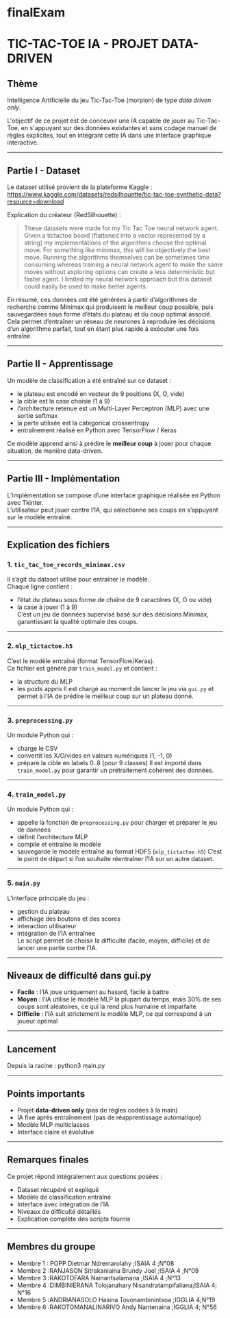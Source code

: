 # finalExam

# TIC-TAC-TOE IA - PROJET DATA-DRIVEN

## Thème
Intelligence Artificielle du jeu Tic-Tac-Toe (morpion) de type *data driven only*.

L'objectif de ce projet est de concevoir une IA capable de jouer au Tic-Tac-Toe, en s'appuyant sur des données existantes et sans codage manuel de règles explicites, tout en intégrant cette IA dans une interface graphique interactive.

---

## Partie I - Dataset

Le dataset utilisé provient de la plateforme Kaggle :  
https://www.kaggle.com/datasets/redsilhouette/tic-tac-toe-synthetic-data?resource=download

Explication du créateur (RedSilhouette) :  
> These datasets were made for my Tic Tac Toe neural network agent. Given a tictactoe board (flattened into a vector represented by a string) my implementations of the algorithms choose the optimal move. For something like minimax, this will be objectively the best move. Running the algorithms themselves can be sometimes time consuming whereas training a neural network agent to make the same moves without exploring options can create a less deterministic but faster agent. I limited my neural network approach but this dataset could easily be used to make better agents.

En résumé, ces données ont été générées à partir d’algorithmes de recherche comme Minimax qui produisent le meilleur coup possible, puis sauvegardées sous forme d’états du plateau et du coup optimal associé. Cela permet d’entraîner un réseau de neurones à reproduire les décisions d’un algorithme parfait, tout en étant plus rapide à exécuter une fois entraîné.

---

## Partie II - Apprentissage

Un modèle de classification a été entraîné sur ce dataset :
- le plateau est encodé en vecteur de 9 positions (X, O, vide)
- la cible est la case choisie (1 à 9)
- l’architecture retenue est un Multi-Layer Perceptron (MLP) avec une sortie softmax
- la perte utilisée est la categorical crossentropy
- entraînement réalisé en Python avec TensorFlow / Keras

Ce modèle apprend ainsi à prédire le **meilleur coup** à jouer pour chaque situation, de manière data-driven.

---

## Partie III - Implémentation

L’implémentation se compose d’une interface graphique réalisée en Python avec Tkinter.  
L’utilisateur peut jouer contre l’IA, qui sélectionne ses coups en s’appuyant sur le modèle entraîné.  

---

## Explication des fichiers

### 1. `tic_tac_toe_records_minimax.csv`
Il s’agit du dataset utilisé pour entraîner le modèle.  
Chaque ligne contient :
- l’état du plateau sous forme de chaîne de 9 caractères (X, O ou vide)
- la case à jouer (1 à 9)  
C’est un jeu de données supervisé basé sur des décisions Minimax, garantissant la qualité optimale des coups.

---

### 2. `mlp_tictactoe.h5`
C’est le modèle entraîné (format TensorFlow/Keras).  
Ce fichier est généré par `train_model.py` et contient :
- la structure du MLP
- les poids appris
Il est chargé au moment de lancer le jeu via `gui.py` et permet à l’IA de prédire le meilleur coup sur un plateau donné.

---

### 3. `preprocessing.py`
Un module Python qui :
- charge le CSV
- convertit les X/O/vides en valeurs numériques (1, -1, 0)
- prépare la cible en labels 0..8 (pour 9 classes)
Il est importé dans `train_model.py` pour garantir un prétraitement cohérent des données.

---

### 4. `train_model.py`
Un module Python qui :
- appelle la fonction de `preprocessing.py` pour charger et préparer le jeu de données
- définit l’architecture MLP
- compile et entraîne le modèle
- sauvegarde le modèle entraîné au format HDF5 (`mlp_tictactoe.h5`)
C’est le point de départ si l’on souhaite réentraîner l’IA sur un autre dataset.

---

### 5. `main.py`
L’interface principale du jeu :
- gestion du plateau
- affichage des boutons et des scores
- interaction utilisateur
- intégration de l’IA entraînée  
Le script permet de choisir la difficulté (facile, moyen, difficile) et de lancer une partie contre l’IA.

---

## Niveaux de difficulté dans gui.py

- **Facile** : l’IA joue uniquement au hasard, facile à battre
- **Moyen** : l’IA utilise le modèle MLP la plupart du temps, mais 30% de ses coups sont aléatoires, ce qui la rend plus humaine et imparfaite
- **Difficile** : l’IA suit strictement le modèle MLP, ce qui correspond à un joueur optimal

---

## Lancement

Depuis la racine :
    python3 main.py

---

## Points importants

- Projet **data-driven only** (pas de règles codées à la main)
- IA fixe après entraînement (pas de réapprentissage automatique)
- Modèle MLP multiclasses
- Interface claire et évolutive

---

## Remarques finales

Ce projet répond intégralement aux questions posées :
- Dataset récupéré et expliqué
- Modèle de classification entraîné
- Interface avec intégration de l’IA
- Niveaux de difficulté détaillés
- Explication complète des scripts fournis

---

## Membres du groupe

- Membre 1 : POPP Dietmar Ndremarolahy ;ISAIA 4 ;N°08 
- Membre 2 :RANJASON Sitrakaniaina Brundy Joel ;ISAIA 4 ;N°09 
- Membre 3 :RAKOTOFARA Nainantsalamana ;ISAIA 4 ;N°13 
- Membre 4 :DIMBINIERANA Tolojanahary Nisandratampifaliana;ISAIA 4; N°16 
- Membre 5 :ANDRIANASOLO Hasina Tovonambinintsoa ;IGGLIA 4;N°19 
- Membre 6 :RAKOTOMANALINARIVO Andy Nantenaina ;IGGLIA 4; N°56



